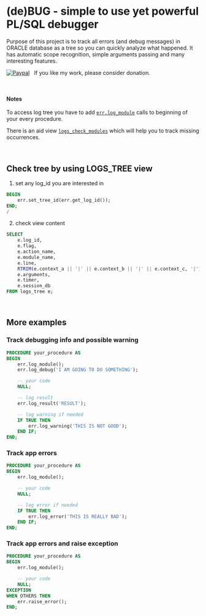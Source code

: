 # (de)BUG - simple to use yet powerful PL/SQL debugger

Purpose of this project is to track all errors (and debug messages) in ORACLE database as a tree
so you can quickly analyze what happened. It has automatic scope recognition,
simple arguments passing and many interesting features.

[![Paypal](https://www.paypalobjects.com/en_US/i/btn/btn_donate_LG.gif)](https://www.paypal.com/cgi-bin/webscr?cmd=_donations&business=EX68GXSFFWV2S&item_name=(de)BUG+-+PL/SQL+debugger&currency_code=EUR&source=url) &nbsp;
If you like my work, please consider donation.

<br />



#### Notes

To access log tree you have to add [`err.log_module`](../packages/err.spec.sql#log_module) calls to beginning of your every procedure.

There is an aid view [`logs_check_modules`](../views/logs_check_modules.sql) which will help you to track missing occurrences.

<br />








## Check tree by using LOGS_TREE view

1) set any log_id you are interested in

```sql
BEGIN
    err.set_tree_id(err.get_log_id());
END;
/
```

2) check view content

```sql
SELECT
    e.log_id,
    e.flag,
    e.action_name,
    e.module_name,
    e.line,
    RTRIM(e.context_a || '|' || e.context_b || '|' || e.context_c, '|') AS contexts,
    e.arguments,
    e.timer,
    e.session_db
FROM logs_tree e;
```

<br />

## More examples

### Track debugging info and possible warning

```sql
PROCEDURE your_procedure AS
BEGIN
    err.log_module();
    err.log_debug('I AM GOING TO DO SOMETHING');

    -- your code
    NULL;

    -- log result
    err.log_result('RESULT');

    -- log warning if needed
    IF TRUE THEN
        err.log_warning('THIS IS NOT GOOD');
    END IF;
END;
```

### Track app errors

```sql
PROCEDURE your_procedure AS
BEGIN
    err.log_module();

    -- your code
    NULL;

    -- log error if needed
    IF TRUE THEN
        err.log_error('THIS IS REALLY BAD');
    END IF;
END;
```

### Track app errors and raise exception

```sql
PROCEDURE your_procedure AS
BEGIN
    err.log_module();

    -- your code
    NULL;
EXCEPTION
WHEN OTHERS THEN
    err.raise_error();
END;
```

<br />

